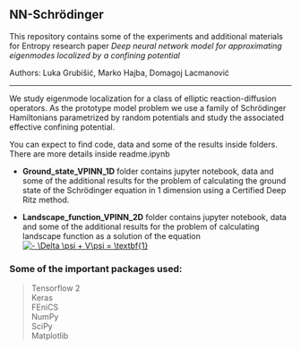 ## NN-Schrödinger

This repository contains some of the experiments and additional materials for Entropy research paper *Deep neural network model for approximating eigenmodes localized by a 
confining potential*

Authors: Luka Grubišić, Marko Hajba, Domagoj Lacmanović
_________________________________________________________________
We study eigenmode localization for a class of elliptic reaction-diffusion operators. As the prototype model problem we use a family of Schrödinger Hamiltonians parametrized
 by random potentials and study the associated effective confining potential. 

You can expect to find code, data and some of the results inside folders. There are more details inside readme.ipynb

*   **Ground_state_VPINN_1D** folder contains jupyter notebook, data and some of the additional results for the problem of calculating the ground state of the Schrödinger equation in 1 dimension using a Certified Deep Ritz method.

*   **Landscape_function_VPINN_2D** folder contains jupyter notebook, data and some of the additional results for the problem of calculating landscape function as a solution of the equation
<a href="https://www.codecogs.com/eqnedit.php?latex=-&space;\Delta&space;\psi&space;&plus;&space;V\psi&space;=&space;\textbf{1}" target="_blank"><img src="https://latex.codecogs.com/gif.latex?-&space;\Delta&space;\psi&space;&plus;&space;V\psi&space;=&space;\textbf{1}" title="- \Delta \psi + V\psi = \textbf{1}" /></a>


### Some of the important packages used:


> Tensorflow 2\
Keras\
FEniCS\
NumPy\
SciPy\
Matplotlib
